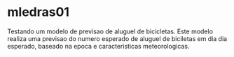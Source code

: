 # mledras01
Testando um modelo de previsao de aluguel de bicicletas.
Este modelo realiza uma previsao do numero esperado de aluguel de biciletas em dia dia esperado, baseado na epoca e caracteristicas meteorologicas.

